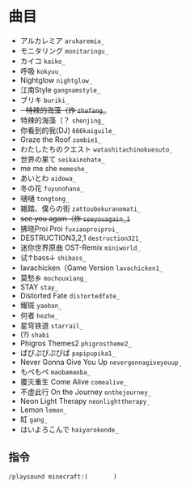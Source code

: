 # 曲目

- アルカレミア `arukaremia_`
- モニタリング `monitaringu_`
- カイコ `kaiko_`
- 呼吸 `kokyuu_`
- Nightglow `nightglow_`
- 江南Style `gangnamstyle_`
- ブリキ `buriki_`
- ~~- 特辣的海藻（炸 `zhafang_`~~
- 特辣的海藻（？ `shenjing_`
- 你看到的我(DJ) `666kaiguile_`
- Graze the Roof `zombie1_`
- わたしたちのクエスト `watashitachinokuesuto_`
- 世界の果て `seikainohate_`
- me me she `memeshe_`
- あいとわ `aidowa_`
- 冬の花 `fuyunohana_`
- 嗵嗵 `tongtong_`
- 雑踏、僕らの街 `zattoubokuranomati_`
- ~~see you again（炸 `seeyouagain_1`~~
- 拂晓Proi Proi `fuxiaoproiproi_`
- DESTRUCTION3,2,1 `destruction321_`
- 迷你世界原曲 OST-Remix `miniworld_`
- 试↑bass↓ `shibass_`
- lavachicken（Game Version `lavachicken1_`
- 莫愁乡 `mochouxiang_`
- STAY `stay_`
- Distorted Fate `distortedfate_`
- 耀斑 `yaoban_`
- 何者 `hezhe_`
- 星穹铁道 `starrail_`
- (?) `shabi`
- Phigros Themes2 `phigrostheme2_`
- ぱぴぷぴぷぴぱ `papipupika1_`
- Never Gonna Give You Up `nevergonnagiveyouup_`
- もぺもぺ `maobamaoba_`
- 覆灭重生 Come Alive `comealive_`
- 不虚此行 On the Journey `onthejourney_`
- Neon Light Therapy `neonlighttherapy_`
- Lemon `lemon_`
- 缸 `gang_`
- はいよろこんで `haiyorokonde_`

## 指令

`/playsound minecraft:(       )`
